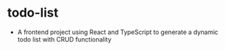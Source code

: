 # todo-list
* A frontend project using React and TypeScript to generate a dynamic todo list with CRUD functionality
